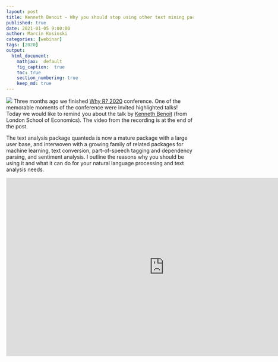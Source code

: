 ```yaml
---
layout: post
title: Kenneth Benoit - Why you should stop using other text mining packages and embrace quanteda
published: true
date: 2021-01-05 9:00:00
author: Marcin Kosinski
categories: [webinar]
tags: [2020]
output:
  html_document:
    mathjax:  default
    fig_caption:  true
    toc: true
    section_numbering: true
    keep_md: true
---
```


<img src="/foundation/images/fulls/whyr2020/high/ken.jpg" class="fit image"> Three months ago we finished [Why R? 2020](http://2020.whyr.pl/) conference. One of the memorable moments of the conference were invited highlighted talks! Today we would like to remind you about the talk by [Kenneth Benoit](https://www.lse.ac.uk/Methodology/People/Academic-Staff/Kenneth-Benoit/Kenneth-Benoit) (from London School of Economics). The video from the recording is at the end of the post.

The text analysis package quanteda is now a mature package with a large user base, and interwoven with a growing family of related packages for machine learning, text conversion, part-of-speech tagging and dependency parsing, and sentiment analysis. I outline the reasons why you should be using it and what it can do for your natural language processing and text analysis needs.

<iframe width="850" height="480" src="https://www.youtube.com/embed/9hEvGBu3cnI" frameborder="0" allow="accelerometer; autoplay; clipboard-write; encrypted-media; gyroscope; picture-in-picture" allowfullscreen></iframe>



